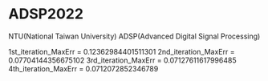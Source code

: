 # ADSP2022
NTU(National Taiwan University) ADSP(Advanced Digital Signal Processing)

1st_iteration_MaxErr = 0.12362984401511301
2nd_iteration_MaxErr = 0.07704144356675102
3rd_iteration_MaxErr = 0.07127611617996485
4th_iteration_MaxErr = 0.0712072852346789